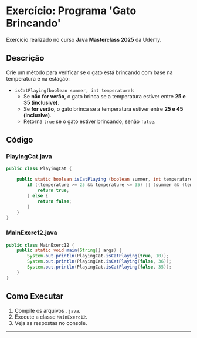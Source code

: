 

# Exercício: Programa 'Gato Brincando'

Exercício realizado no curso **Java Masterclass 2025** da Udemy.

## Descrição

Crie um método para verificar se o gato está brincando com base na temperatura e na estação:

- `isCatPlaying(boolean summer, int temperature)`:
    - Se **não for verão**, o gato brinca se a temperatura estiver entre **25 e 35 (inclusive)**.
    - Se **for verão**, o gato brinca se a temperatura estiver entre **25 e 45 (inclusive)**.
    - Retorna `true` se o gato estiver brincando, senão `false`.

## Código

### PlayingCat.java
```java
public class PlayingCat {

    public static boolean isCatPlaying (boolean summer, int temperature) {
        if ((temperature >= 25 && temperature <= 35) || (summer && (temperature >= 25 && temperature <= 45))) {
            return true;
        } else {
            return false;
        }
    }
}
```

### MainExerc12.java
```java
public class MainExerc12 {
    public static void main(String[] args) {
        System.out.println(PlayingCat.isCatPlaying(true, 10));
        System.out.println(PlayingCat.isCatPlaying(false, 36));
        System.out.println(PlayingCat.isCatPlaying(false, 35));
    }
}
```

## Como Executar

1. Compile os arquivos `.java`.
2. Execute a classe `MainExerc12`.
3. Veja as respostas no console.

---